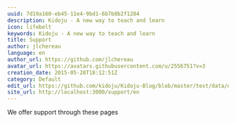 ```yaml
---
uuid: 7d19a160-eb45-11e4-9bd1-6b7b8b2f1284
description: Kidoju - A new way to teach and learn
icon: lifebelt
keywords: Kidoju - A new way to teach and learn
title: Support
author: jlchereau
language: en
author_url: https://github.com/jlchereau
avatar_url: https://avatars.githubusercontent.com/u/2556751?v=3
creation_date: 2015-05-28T18:12:51Z
category: Default
edit_url: https://github.com/kidoju/Kidoju-Blog/blob/master/test/data/en/pages/index.md
site_url: http://localhost:3000/support/en
---
```

We offer support through these pages